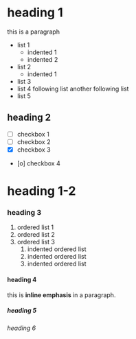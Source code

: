 # heading 1

this is a paragraph

- list 1
  - indented 1
  - indented 2
- list 2
  - indented 1
- list 3
- list 4
  following list
  another following list
- list 5

## heading 2

- [ ] checkbox 1
- [ ] checkbox 2
- [x] checkbox 3
- [o] checkbox 4

# heading 1-2

### heading 3

1. ordered list 1
2. ordered list 2
3. ordered list 3
   1. indented ordered list
   1. indented ordered list
   1. indented ordered list

#### heading 4

this is **inline emphasis** in a paragraph.

##### heading 5

###### heading 6
